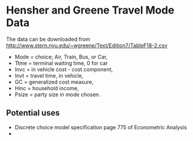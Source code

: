 # Hensher and Greene Travel Mode Data

The data can be downloaded from http://www.stern.nyu.edu/~wgreene/Text/Edition7/TableF18-2.csv

* Mode = choice; Air, Train, Bus, or Car,
* Ttme = terminal waiting time, 0 for car
* Invc = in vehicle cost - cost component,
* Invt = travel time, in vehicle,
* GC = generalized cost measure,
* Hinc = household income,
* Psize = party size in mode chosen.

## Potential uses

* Discrete choice model specification page 775 of Econometric Analysis
*

